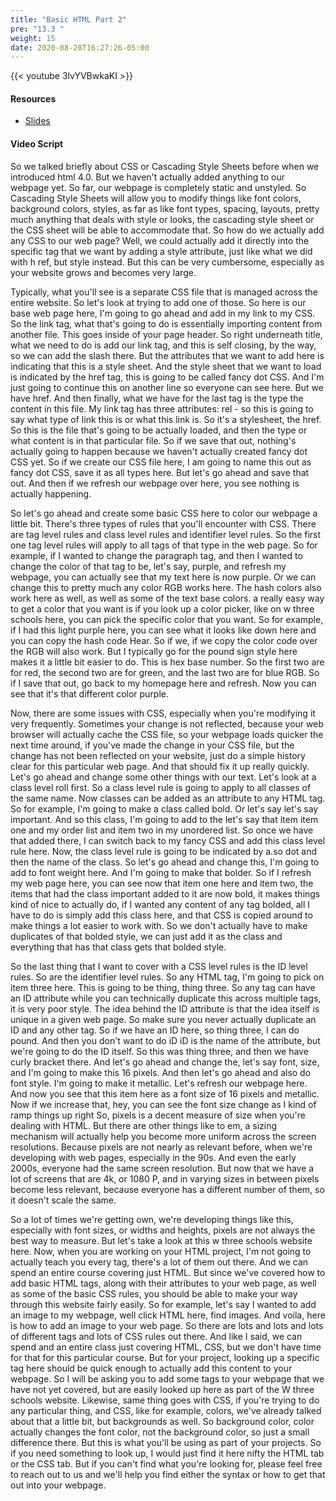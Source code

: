 ```yaml
---
title: "Basic HTML Part 2"
pre: "13.3 "
weight: 15
date: 2020-08-28T16:27:26-05:00
---
```


{{< youtube 3lvYVBwkaKI >}}


#### Resources
* [Slides](slides/13-WebProgramming1-cc.pdf)

#### Video Script

So we talked briefly about CSS or Cascading Style Sheets before when we introduced html 4.0. But we haven't actually added anything to our webpage yet. So far, our webpage is completely static and unstyled. So Cascading Style Sheets will allow you to modify things like font colors, background colors, styles, as far as like font types, spacing, layouts, pretty much anything that deals with style or looks, the cascading style sheet or the CSS sheet will be able to accommodate that. So how do we actually add any CSS to our web page? Well, we could actually add it directly into the specific tag that we want by adding a style attribute, just like what we did with h ref, but style instead. But this can be very cumbersome, especially as your website grows and becomes very large. 

Typically, what you'll see is a separate CSS file that is managed across the entire website. So let's look at trying to add one of those. So here is our base web page here, I'm going to go ahead and add in my link to my CSS. So the link tag, what that's going to do is essentially importing content from another file. This goes inside of your page header. So right underneath title, what we need to do is add our link tag, and this is self closing, by the way, so we can add the slash there. But the attributes that we want to add here is indicating that this is a style sheet. And the style sheet that we want to load is indicated by the href tag, this is going to be called fancy dot CSS. And I'm just going to continue this on another line so everyone can see here. But we have href. And then finally, what we have for the last tag is the type the content in this file. My link tag has three attributes: rel - so this is going to say what type of link this is or what this link is. So it's a stylesheet, the href. So this is the file that's going to be actually loaded, and then the type or what content is in that particular file. So if we save that out, nothing's actually going to happen because we haven't actually created fancy dot CSS yet. So if we create our CSS file here, I am going to name this out as fancy dot CSS, save it as all types here. But let's go ahead and save that out. And then if we refresh our webpage over here, you see nothing is actually happening. 

So let's go ahead and create some basic CSS here to color our webpage a little bit. There's three types of rules that you'll encounter with CSS. There are tag level rules and class level rules and identifier level rules. So the first one tag level rules will apply to all tags of that type in the web page. So for example, if I wanted to change the paragraph tag, and then I wanted to change the color of that tag to be, let's say, purple, and refresh my webpage, you can actually see that my text here is now purple. Or we can change this to pretty much any color RGB works here. The hash colors also work here as well, as well as some of the text base colors. a really easy way to get a color that you want is if you look up a color picker, like on w three schools here, you can pick the specific color that you want. So for example, if I had this light purple here, you can see what it looks like down here and you can copy the hash code Hear. So if we, if we copy the color code over the RGB will also work. But I typically go for the pound sign style here makes it a little bit easier to do. This is hex base number. So the first two are for red, the second two are for green, and the last two are for blue RGB. So if I save that out, go back to my homepage here and refresh. Now you can see that it's that different color purple. 

Now, there are some issues with CSS, especially when you're modifying it very frequently. Sometimes your change is not reflected, because your web browser will actually cache the CSS file, so your webpage loads quicker the next time around, if you've made the change in your CSS file, but the change has not been reflected on your website, just do a simple history clear for this particular web page. And that should fix it up really quickly. Let's go ahead and change some other things with our text. Let's look at a class level roll first. So a class level rule is going to apply to all classes of the same name. Now classes can be added as an attribute to any HTML tag. So for example, I'm going to make a class called bold. Or let's say let's say important. And so this class, I'm going to add to the let's say that item item one and my order list and item two in my unordered list. So once we have that added there, I can switch back to my fancy CSS and add this class level rule here. Now, the class level rule is going to be indicated by a.so dot and then the name of the class. So let's go ahead and change this, I'm going to add to font weight here. And I'm going to make that bolder. So if I refresh my web page here, you can see now that item one here and item two, the items that had the class important added to it are now bold, it makes things kind of nice to actually do, if I wanted any content of any tag bolded, all I have to do is simply add this class here, and that CSS is copied around to make things a lot easier to work with. So we don't actually have to make duplicates of that bolded style, we can just add it as the class and everything that has that class gets that bolded style. 

So the last thing that I want to cover with a CSS level rules is the ID level rules. So are the identifier level rules. So any HTML tag, I'm going to pick on item three here. This is going to be thing, thing three. So any tag can have an ID attribute while you can technically duplicate this across multiple tags, it is very poor style. The idea behind the ID attribute is that the idea itself is unique in a given web page. So make sure you never actually duplicate an ID and any other tag. So if we have an ID here, so thing three, I can do pound. And then you don't want to do iD iD is the name of the attribute, but we're going to do the ID itself. So this was thing three, and then we have curly bracket there. And let's go ahead and change the, let's say font, size, and I'm going to make this 16 pixels. And then let's go ahead and also do font style. I'm going to make it metallic. Let's refresh our webpage here. And now you see that this item here as a font size of 16 pixels and metallic. Now if we increase that, hey, you can see the font size change as I kind of ramp things up right So, pixels is a decent measure of size when you're dealing with HTML. But there are other things like to em, a sizing mechanism will actually help you become more uniform across the screen resolutions. Because pixels are not nearly as relevant before, when we're developing with web pages, especially in the 90s. And even the early 2000s, everyone had the same screen resolution. But now that we have a lot of screens that are 4k, or 1080 P, and in varying sizes in between pixels become less relevant, because everyone has a different number of them, so it doesn't scale the same. 

So a lot of times we're getting own, we're developing things like this, especially with font sizes, or widths and heights, pixels are not always the best way to measure. But let's take a look at this w three schools website here. Now, when you are working on your HTML project, I'm not going to actually teach you every tag, there's a lot of them out there. And we can spend an entire course covering just HTML. But since we've covered how to add basic HTML tags, along with their attributes to your web page, as well as some of the basic CSS rules, you should be able to make your way through this website fairly easily. So for example, let's say I wanted to add an image to my webpage, well click HTML here, find images. And voila, here is how to add an image to your web page. So there are lots and lots and lots of different tags and lots of CSS rules out there. And like I said, we can spend and an entire class just covering HTML, CSS, but we don't have time for that for this particular course. But for your project, looking up a specific tag here should be quick enough to actually add this content to your webpage. So I will be asking you to add some tags to your webpage that we have not yet covered, but are easily looked up here as part of the W three schools website. Likewise, same thing goes with CSS, if you're trying to do any particular thing, and CSS, like for example, colors, we've already talked about that a little bit, but backgrounds as well. So background color, color actually changes the font color, not the background color, so just a small difference there. But this is what you'll be using as part of your projects. So if you need something to look up, I would just find it here nifty the HTML tab or the CSS tab. But if you can't find what you're looking for, please feel free to reach out to us and we'll help you find either the syntax or how to get that out into your webpage. 

